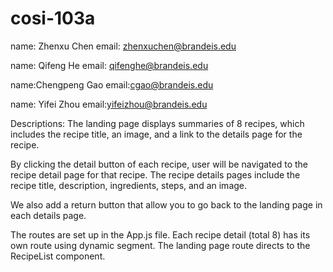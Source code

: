 # cosi-103a
name: Zhenxu Chen
email: zhenxuchen@brandeis.edu

name: Qifeng He
email: qifenghe@brandeis.edu

name:Chengpeng Gao
email:cgao@brandeis.edu

name: Yifei Zhou
email:yifeizhou@brandeis.edu

Descriptions:
The landing page displays summaries of 8 recipes, which includes the recipe title, an image, and a link to the details page for the recipe.

By clicking the detail button of each recipe, user will be navigated to the recipe detail page for that recipe. The recipe details pages include the recipe title, description, ingredients, steps, and an image.

We also add a return button that allow you to go back to the landing page in each details page.

The routes are set up in the App.js file. Each recipe detail (total 8) has its own route using dynamic segment. The landing page route directs to the RecipeList component.
